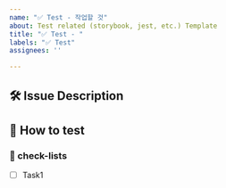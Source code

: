 ```yaml
---
name: "✅ Test - 작업할 것"
about: Test related (storybook, jest, etc.) Template
title: "✅ Test - "
labels: "✅ Test"
assignees: ''

---
```


## 🛠️ Issue Description
[//]: # (해당 이슈에 대한 설명을 작성해주세요.)

## 💭 How to test
[//]: # (무엇을 위한 테스트인지, 어떻게 테스트를 진행할 것인지 작성해주세요.)

### 📝 check-lists
[//]: # (업무 체크리스트를 작성해주세요.)
- [ ] Task1
